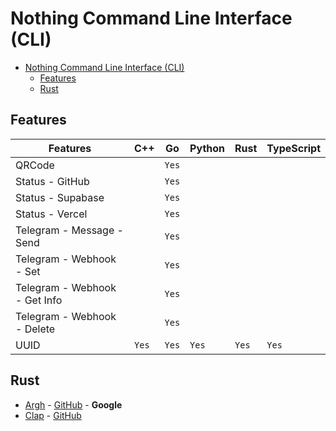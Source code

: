 # Nothing Command Line Interface (CLI)

- [Nothing Command Line Interface (CLI)](#nothing-command-line-interface-cli)
  - [Features](#features)
  - [Rust](#rust)

## Features

| Features                      | C++   | Go    | Python | Rust  | TypeScript |
| ----------------------------- | ----- | ----- | ------ | ----- | ---------- |
| QRCode                        |       | `Yes` |        |       |            |
| Status - GitHub               |       | `Yes` |        |       |            |
| Status - Supabase             |       | `Yes` |        |       |            |
| Status - Vercel               |       | `Yes` |        |       |            |
| Telegram - Message - Send     |       | `Yes` |        |       |            |
| Telegram - Webhook - Set      |       | `Yes` |        |       |            |
| Telegram - Webhook - Get Info |       | `Yes` |        |       |            |
| Telegram - Webhook - Delete   |       | `Yes` |        |       |            |
| UUID                          | `Yes` | `Yes` | `Yes`  | `Yes` | `Yes`      |

## Rust

- [Argh](https://docs.rs/argh/latest/argh/) - [GitHub](https://github.com/google/argh) - **Google**
- [Clap](https://docs.rs/clap/latest/clap/) - [GitHub](https://github.com/clap-rs/clap)
